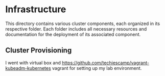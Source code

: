 # Infrastructure

This directory contains various cluster components, each organized in its respective folder. Each folder includes all necessary resources and documentation for the deployment of its associated component.

## Cluster Provisioning

I went with virtual box and https://github.com/techiescamp/vagrant-kubeadm-kubernetes vagrant for setting up my lab environment.

